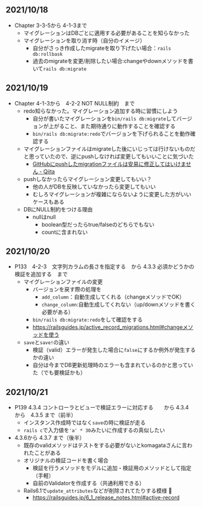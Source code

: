 ## 2021/10/18
- Chapter 3-3-5から 4-1-3まで
    - マイグレーションはDBごとに適用する必要があることを知らなかった
    - マイグレーションを取り消す時（自分のイメージ）
        - 自分がさっき作成したmigrateを取り下げたい場合：`rails db:rollbask`
        - 過去のmigrateを変更/削除したい場合:changeやdownメソッドを書いて`rails db:migrate`
## 2021/10/19
- Chapter 4-1-3から　4-2-2 NOT NULL制約　まで
    - redo知らなかった。マイグレーション追加する時に習慣にしよう
        - 自分が書いたマイグレーションを`bin/rails db:migrate`してバージョンが上がること、また期待通りに動作することを確認する
        - `bin/rails db:migrate:redo`でバージョンを下げられることを動作確認する
    - マイグレーションファイルはmigrateした後にいじっては行けないものだと思っていたので、逆にpushしなければ変更してもいいことに気づいた
        - [GitHubにpushしたmigrationファイルは安易に修正してはいけません \- Qiita](https://qiita.com/jnchito/items/3525fd22973477b88411)
    - pushしなかったらマイグレーション変更してもいい？
        - 他の人がDBを反映していなかったら変更してもいい
        - むしろマイグレーションが複雑にならないように変更した方がいいケースもある
    - DBにNULL制約をつける理由
        - nullはnull
            - boolean型だったらtrue/falseのどちらでもない
            - countに含まれない

## 2021/10/20
- P133　4-2-3　文字列カラムの長さを指定する　から 4.3.3 必須かどうかの検証を追加する　まで
    - マイグレーションファイルの変更
        - バージョンを戻す際の処理を
            - `add_column`：自動生成してくれる（changeメソッドでOK）
            - `change_column`:自動生成してくれない（up/downメソッドを書く必要がある）
        - `bin/rails db:migrate:redo`をして確認をする
        - https://railsguides.jp/active_record_migrations.html#changeメソッドを使う
    - `save`と`save!`の違い
        - 検証（valid）エラーが発生した場合に`false`にするか例外が発生するかの違い
        - 自分は今までDB更新処理時のエラーも含まれているのかと思っていた（でも要検証かも）

## 2021/10/21
- P139 4.3.4 コントローラとビューで検証エラーに対応する　　から 4.3.4　から　4.3.5 まで（前半）
    - インスタンス作成時ではなく`save`の時に検証が走る
    - `rails c`で入力値を`'a' * 30`みたいに作成するの真似したい
- 4.3.6から 4.3.7 まで（後半）
    - 既存のvalidメソッドはテストをする必要がないとkomagataさんに言われたことがある
    - オリジナルの検証コードを書く場合
        - 検証を行うメソッドをモデルに追加・検証用のメソッドとして指定（手軽）
        - 自前のValidatorを作成する（共通利用できる）
    - Rails6.1で`update_attributes`などが削除されてたりする模様 :eyes: 
        - https://railsguides.jp/6_1_release_notes.html#active-record


